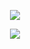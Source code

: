 <p align="center">
  <img src="https://github-readme-stats.vercel.app/api?username=simutisernestas">
  
</p>
<p align="center">
  <img align="center" src="https://github-readme-stats.vercel.app/api/top-langs/?username=simutisernestas&layout=compact&theme=light&hide=jupyter%20notebook,html,javascript,MATLAB,makefile,cmake,php,vue&&langs_count=4" />
  </p>

<!--
**simutisernestas/simutisernestas** is a ✨ _special_ ✨ repository because its `README.md` (this file) appears on your GitHub profile.

Here are some ideas to get you started:

- 🔭 I’m currently working on ...
- 🌱 I’m currently learning ...
- 👯 I’m looking to collaborate on ...
- 🤔 I’m looking for help with ...
- 💬 Ask me about ...
- 📫 How to reach me: ...
- 😄 Pronouns: ...
- ⚡ Fun fact: ...
-->
